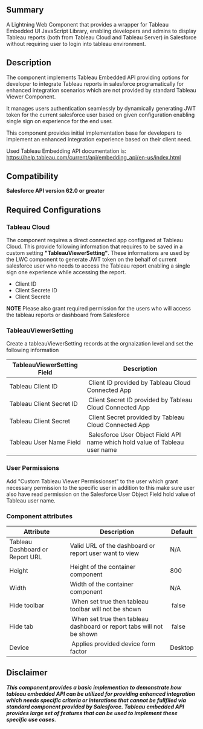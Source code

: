 ## Summary

A Lightning Web Component that provides a wrapper for Tableau Embedded UI JavaScript Library, enabling developers and admins to display Tableau reports (both from Tableau Cloud and Tableau Server) in Salesforce without requiring user to login into tableau environment.  


## Description

The component implements Tableau Embedded API providing options for developer to integrate Tableau reports in salesforce programatically for enhanced integration scenarios which are not provided by standard Tableau Viewer Component.

It manages users authentication seamlessly by dynamically generating JWT token for the current salesforce user based on given configuration enabling single sign on experience for the end user.

This component provides initial implementation base for developers to implement an enhanced integration experience based on their client need.

Used Tableau Embedding API documentation is:
https://help.tableau.com/current/api/embedding_api/en-us/index.html


## Compatibility
**Salesforce API version 62.0 or greater** 

## Required Configurations

### Tableau Cloud
The component requires a direct connected app configured at Tableau Cloud. This provide following information that requires to be saved in a custom setting **"TableauViewerSetting"**. These informations are used by the LWC component to generate JWT token on the behalf of current salesforce user who needs to access the Tableau report enabling a single sign one experience while accessing the report. 

* Client ID
* Client Secrete ID
* Client Secrete

**NOTE** Please also grant required permission for the users who will access the tableau reports or dashboard from Salesforce

### TableauViewerSetting
Create a tableauViewerSetting records at the orgnaization level and set the following information

| TableauViewerSetting Field | Description |
|----------------------------|--------|
| Tableau Client ID | Client ID provided by Tableau Cloud Connected App | 
| Tableau Client Secret ID | Client Secret ID provided by Tableau Cloud Connected App | 
| Tableau Client Secret | Client Secret provided by Tableau Cloud Connected App | 
| Tableau User Name Field | Salesforce User Object Field API name which hold value of Tableau user name | 


### User Permissions

Add "Custom Tableau Viewer Permissionset" to the user which grant necessary permission to the specific user in addition to this make sure user also have read permission on the Salesforce User Object Field hold value of Tableau user name.

### Component attributes
| Attribute | Description | Default |
|-----------|-------------|---------|
|Tableau Dashboard or Report URL| Valid URL of the dashboard or report user want to view | N/A |
|Height|Height of the container component| 800 | 
|Width|Width of the container component| N/A  | 
|Hide toolbar| When set true then tableau toolbar will not be shown| false|
|Hide tab| When set true then tableau dashboard or report tabs will not be shown| false|
|Device| Applies provided device form factor|Desktop|


## Disclaimer

***This component provides a basic implemention to demonstrate how tableau embedded API can be utilized for providing enhanced integration which needs specific criteria or interations that cannot be fullfiled via standard component provided by Salesforce. Tableau embedded API provides large set of features that can be used to implement these specific use cases***. 
